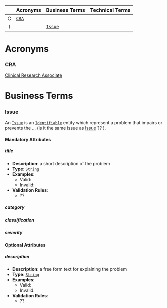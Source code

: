 <!-- GLOSSARY:Index global='true' -->
<!-- Automatically generated by Atom plugin -->
|   |Acronyms|Business Terms|Technical Terms |
|:-:|--------|--------------|----------------|
| C |[`CRA`] |              |                |
| I |        |[`Issue`]     |                |

<!-- /GLOSSARY:Index -->

# Acronyms

### CRA
[Clinical Research Associate](https://learn.mdsol.com/display/GLOSSARYprdENG/Clinical+Research+Associate+-CRA)

# Business Terms
### Issue
An [`Issue`] is an [`Identifiable`] entity which represent a problem that impairs or prevents the ... (is it the same issue as [Issue](https://learn.mdsol.com/display/GLOSSARYprdENG/Issue) ?? ).
#### Mandatory Attributes
##### title
  * __Description__: a short description of the problem
  * __Type__: [`String`]
  * __Examples__:
    * Valid:
    * Invalid:
  * __Validation Rules__:
    * ??
##### category
##### classification
##### severity

#### Optional Attributes
##### description
  * __Description__: a free form text for explaining the problem
  * __Type__: [`String`]
  * __Examples__:
    * Valid:
    * Invalid:
  * __Validation Rules__:
    * ??


<!-- GLOSSARY:References -->
<!-- Automatically generated by Atom plugin -->
[`CRA`]: GLOSSARY.md#cra "CRA"
[`Issue`]: GLOSSARY.md#issue "Issue"
[`SM`]: ../GLOSSARY.md#sm "SM"
[`DSL`]: ../GLOSSARY.md#dsl "DSL"
[`Actor`]: ../GLOSSARY.md#actor "Actor"
[`Boolean`]: ../GLOSSARY.md#boolean "Boolean"
[`Command`]: ../GLOSSARY.md#command "Command"
[`Feature`]: ../GLOSSARY.md#feature "Feature"
[`Identifiable`]: ../GLOSSARY.md#identifiable "Identifiable"
[`Identity`]: ../GLOSSARY.md#identity "Identity"
[`Query`]: ../GLOSSARY.md#query "query"
[`Set`]: ../GLOSSARY.md#set "Set"
[`String`]: ../GLOSSARY.md#string "String"
<!-- /GLOSSARY:References -->
